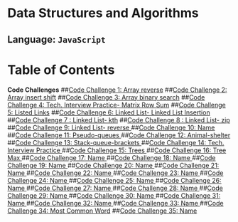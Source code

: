 # Data Structures and Algorithms

## Language: `JavaScript`

# Table of Contents

**Code Challenges**
##[Code Challenge 1: Array reverse](arrays-401/code-challenge1.md)
##[Code Challenge 2: Array insert shift](arrays-401/code-challenge2.md)
##[Code Challenge 3: Array binary search](arrays-401/code-challenge3.md)
##[Code Challenge 4: Tech. Interview Practice- Matrix Row Sum](arrays-401/code-challenge4.md)
##[Code Challenge 5: Listed Links](linked-list-401/code-challenge5.md)
##[Code Challenge 6: Linked List- Linked List Insertion](linked-list-insertion/code-challenge6.md)
##[Code Challenge 7 : Linked List- kth](linked-list-insertion/code-challenge7.md)
##[Code Challenge 8 : Linked List- zip](linked-list-zip/code-challenge8.md)
##[Code Challenge 9: Linked List- reverse ](linked-list-insertion/code-challenge9.md)
##[Code Challenge 10: Name ](pathName/code-challenge10.md)
##[Code Challenge 11: Pseudo-queues ](stacks-and-queues/code-challenge11.md)
##[Code Challenge 12: Animal-shelter ](stacks-and-queues/code-challenge12.md)
##[Code Challenge 13: Stack-queue-brackets ](stacks-and-queues/code-challenge13.md)
##[Code Challenge 14: Tech. Interview Practice ](stacks-and-queues/code-challenge14.md)
##[Code Challenge 15: Trees ](trees/tree.js)
##[Code Challenge 16: Tree Max ](trees/tree-max.js)
##[Code Challenge 17: Name ](pathName/)
##[Code Challenge 18: Name ](pathName/)
##[Code Challenge 19: Name ](pathName/)
##[Code Challenge 20: Name ](pathName/)
##[Code Challenge 21: Name ](pathName/)
##[Code Challenge 22: Name ](pathName/)
##[Code Challenge 23: Name ](pathName/)
##[Code Challenge 24: Name ](pathName/)
##[Code Challenge 25: Name ](pathName/)
##[Code Challenge 26: Name ](pathName/)
##[Code Challenge 27: Name ](pathName/)
##[Code Challenge 28: Name ](pathName/)
##[Code Challenge 29: Name ](pathName/)
##[Code Challenge 30: Name ](pathName/)
##[Code Challenge 31: Name ](pathName/)
##[Code Challenge 32: Name ](pathName/)
##[Code Challenge 33: Name ](pathName/)
##[Code Challenge 34: Most Common Word](pathName/)
##[Code Challenge 35: Name ](pathName/)


